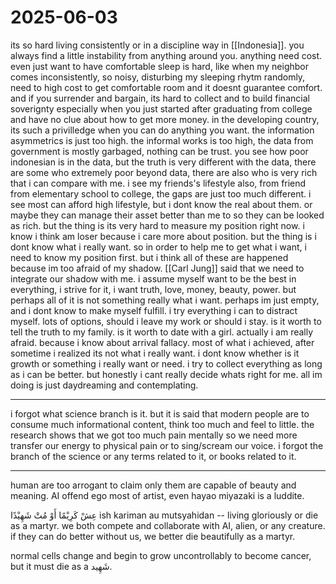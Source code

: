 # 2025-06-03

its so hard living consistently or in a discipline way in [[Indonesia]]. you always find a little instability from anything around you. anything need cost. even just want to have comfortable sleep is hard, like when my neighbor comes inconsistently, so noisy, disturbing my sleeping rhytm randomly, need to high cost to get comfortable room and it doesnt guarantee comfort. and if you surrender and bargain, its hard to collect and to build financial soverignty especially when you just started after graduating from college and have no clue about how to get more money. in the developing country, its such a privilledge when you can do anything you want. the information asymmetrics is just too high. the informal works is too high, the data from government is mostly garbaged, nothing can be trust. you see how poor indonesian is in the data, but the truth is very different with the data, there are some who extremely poor beyond data, there are also who is very rich that i can compare with me. i see my friends's lifestyle also, from friend from elementary school to college, the gaps are just too much different. i see most can afford high lifestyle, but i dont know the real about them. or maybe they can manage their asset better than me to so they can be looked as rich. but the thing is its very hard to measure my position right now. i know i think am loser because i care more about position. but the thing is i dont know what i really want. so in order to help me to get what i want, i need to know my position first. but i think all of these are happened because im too afraid of my shadow. [[Carl Jung]] said that we need to integrate our shadow with me. i assume myself want to be the best in everything, i strive for it, i want truth, love, money, beauty, power. but perhaps all of it is not something really what i want. perhaps im just empty, and i dont know to make myself fulfill. i try everything i can to distract myself. lots of options, should i leave my work or should i stay. is it worth to tell the truth to my family. is it worth to date with a girl. actually i am really afraid. because i know about arrival fallacy. most of what i achieved, after sometime i realized its not what i really want. i dont know whether is it growth or something i really want or need. i try to collect everything as long as i can be better. but honestly i cant really decide whats right for me. all im doing is just daydreaming and contemplating.

---

i forgot what science branch is it. but it is said that modern people are to consume much informational content, think too much and feel to little. the research shows that we got too much pain mentally so we need more transfer our energy to physical pain or to sing/scream our voice. i forgot the branch of the science or any terms related to it, or books related to it. 

---

human are too arrogant to claim only them are capable of beauty and meaning. AI offend ego most of artist, even hayao miyazaki is a luddite.

عِشْ كَرِيْمًا أَوْ مُتْ شَهِيْدًا ish kariman au mutsyahidan -- living gloriously or die as a martyr. we both compete and collaborate with AI, alien, or any creature. if they can do better without us, we better die beautifully as a martyr. 

normal cells change and begin to grow uncontrollably to become cancer, but it must die as a شَهِيد.

